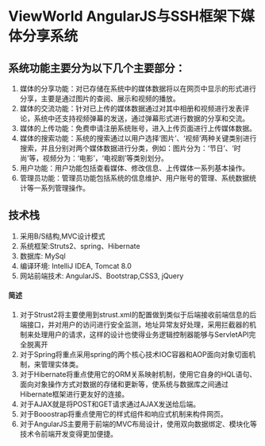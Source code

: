 # ViewWorld AngularJS与SSH框架下媒体分享系统

## 系统功能主要分为以下几个主要部分：

1. 媒体的分享功能：对已存储在系统中的媒体数据将以在网页中显示的形式进行分享，主要是通过图片的查阅、展示和视频的播放。
2. 媒体的交流功能：针对已上传的媒体数据通过对其中相册和视频进行发表评论，系统中还支持视频弹幕的发送，通过弹幕形式进行数据的分享和交流。
3. 媒体的上传功能：免费申请注册系统账号，进入上传页面进行上传媒体数据。
4. 媒体的搜索功能：系统的搜索通过以用户选择‘图片’、‘视频’两种关键类别进行搜索，并且分别对两个媒体数据进行分类，例如：图片分为：‘节日’、‘时尚’等，视频分为：‘电影’，‘电视剧’等类别划分。
5. 用户功能：用户功能包括查看媒体、修改信息、上传媒体一系列基本操作。
6. 管理员功能：管理员功能包括系统的信息维护、用户账号的管理、系统数据统计等一系列管理操作。

## 技术栈

1. 采用B/S结构,MVC设计模式
2. 系统框架:Struts2、spring、Hibernate
3. 数据库: MySql
4. 编译环境: IntelliJ IDEA, Tomcat 8.0
5. 网站前端技术: AngularJS、Bootstrap,CSS3, jQuery

#### 简述

1. 对于Strust2将主要使用到strust.xml的配置做到类似于后端接收前端信息的后端接口，并对用户的访问进行安全监测，地址异常友好处理，采用拦截器的机制来处理用户的请求，这样的设计也使得业务逻辑控制器能够与ServletAPI完全脱离开
2. 对于Spring将重点采用spring的两个核心技术IOC容器和AOP面向对象切面机制，来管理实体类。
3. 对于Hibernate将重点使用它的ORM关系映射机制，使用它自身的HQL语句、面向对象操作方式对数据的存储和更新等，使系统与数据库之间通过Hibernate框架进行更友好的连接。
4. 对于AJAX就是将POST和GET请求通过AJAX发送给后端。
5. 对于Booostrap将重点使用它的样式组件和响应式机制来构件网页。
6. 对于AngularJS主要用于前端的MVC布局设计，使用双向数据绑定、模块化等技术令前端开发变得更加便捷。
